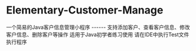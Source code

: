# Elementary-Customer-Manage
一个简易的Java客户信息管理小程序 ------ 支持添加客户、查看客户信息、修改客户信息、删除客户等操作
适用于Java初学者练习使用
请在IDE中执行Test文件执行程序
